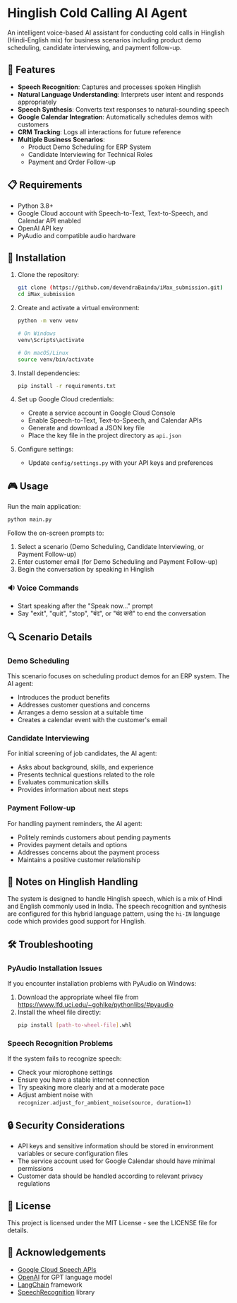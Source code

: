 # Hinglish Cold Calling AI Agent

An intelligent voice-based AI assistant for conducting cold calls in Hinglish (Hindi-English mix) for business scenarios including product demo scheduling, candidate interviewing, and payment follow-up.

## 🚀 Features

- **Speech Recognition**: Captures and processes spoken Hinglish
- **Natural Language Understanding**: Interprets user intent and responds appropriately
- **Speech Synthesis**: Converts text responses to natural-sounding speech
- **Google Calendar Integration**: Automatically schedules demos with customers
- **CRM Tracking**: Logs all interactions for future reference
- **Multiple Business Scenarios**:
  - Product Demo Scheduling for ERP System
  - Candidate Interviewing for Technical Roles
  - Payment and Order Follow-up

## 📋 Requirements

- Python 3.8+
- Google Cloud account with Speech-to-Text, Text-to-Speech, and Calendar API enabled
- OpenAI API key
- PyAudio and compatible audio hardware

## 🔧 Installation

1. Clone the repository:
   ```bash
   git clone (https://github.com/devendraBainda/iMax_submission.git)
   cd iMax_submission
   ```

2. Create and activate a virtual environment:
   ```bash
   python -m venv venv
   
   # On Windows
   venv\Scripts\activate
   
   # On macOS/Linux
   source venv/bin/activate
   ```

3. Install dependencies:
   ```bash
   pip install -r requirements.txt
   ```

4. Set up Google Cloud credentials:
   - Create a service account in Google Cloud Console
   - Enable Speech-to-Text, Text-to-Speech, and Calendar APIs
   - Generate and download a JSON key file
   - Place the key file in the project directory as `api.json`

5. Configure settings:
   - Update `config/settings.py` with your API keys and preferences

## 🎮 Usage

Run the main application:

```bash
python main.py
```

Follow the on-screen prompts to:
1. Select a scenario (Demo Scheduling, Candidate Interviewing, or Payment Follow-up)
2. Enter customer email (for Demo Scheduling and Payment Follow-up)
3. Begin the conversation by speaking in Hinglish

### 🔉 Voice Commands

- Start speaking after the "Speak now..." prompt
- Say "exit", "quit", "stop", "बंद", or "बंद करो" to end the conversation

## 🔍 Scenario Details

### Demo Scheduling

This scenario focuses on scheduling product demos for an ERP system. The AI agent:
- Introduces the product benefits
- Addresses customer questions and concerns
- Arranges a demo session at a suitable time
- Creates a calendar event with the customer's email

### Candidate Interviewing

For initial screening of job candidates, the AI agent:
- Asks about background, skills, and experience
- Presents technical questions related to the role
- Evaluates communication skills
- Provides information about next steps

### Payment Follow-up

For handling payment reminders, the AI agent:
- Politely reminds customers about pending payments
- Provides payment details and options
- Addresses concerns about the payment process
- Maintains a positive customer relationship

## 📝 Notes on Hinglish Handling

The system is designed to handle Hinglish speech, which is a mix of Hindi and English commonly used in India. The speech recognition and synthesis are configured for this hybrid language pattern, using the `hi-IN` language code which provides good support for Hinglish.

## 🛠️ Troubleshooting

### PyAudio Installation Issues

If you encounter installation problems with PyAudio on Windows:
1. Download the appropriate wheel file from https://www.lfd.uci.edu/~gohlke/pythonlibs/#pyaudio
2. Install the wheel file directly:
   ```bash
   pip install [path-to-wheel-file].whl
   ```

### Speech Recognition Problems

If the system fails to recognize speech:
- Check your microphone settings
- Ensure you have a stable internet connection
- Try speaking more clearly and at a moderate pace
- Adjust ambient noise with `recognizer.adjust_for_ambient_noise(source, duration=1)`

## 🔒 Security Considerations

- API keys and sensitive information should be stored in environment variables or secure configuration files
- The service account used for Google Calendar should have minimal permissions
- Customer data should be handled according to relevant privacy regulations

## 📄 License

This project is licensed under the MIT License - see the LICENSE file for details.

## 🙏 Acknowledgements

- [Google Cloud Speech APIs](https://cloud.google.com/speech-to-text)
- [OpenAI](https://openai.com/) for GPT language model
- [LangChain](https://github.com/hwchase17/langchain) framework
- [SpeechRecognition](https://pypi.org/project/SpeechRecognition/) library
